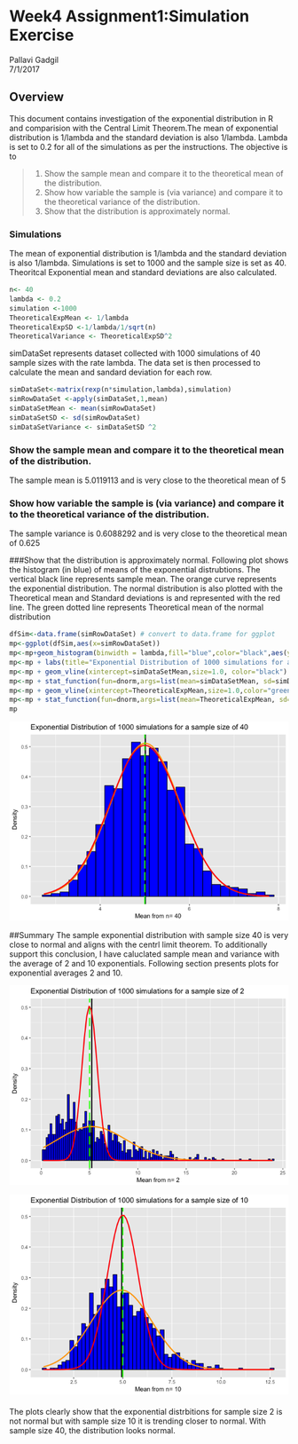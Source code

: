 # Week4 Assignment1:Simulation Exercise
Pallavi Gadgil  
7/1/2017  



## Overview
This document contains investigation of the exponential distribution in R and comparision with the Central Limit Theorem.The mean of exponential distribution is 1/lambda and the standard deviation is also 1/lambda. Lambda is set to 0.2 for all of the simulations as per the instructions. 
The objective is to 

>1. Show the sample mean and compare it to the theoretical mean of the distribution.
>2. Show how variable the sample is (via variance) and compare it to the theoretical variance of the distribution.
>3. Show that the distribution is approximately normal.

### Simulations
The mean of exponential distribution is 1/lambda and the standard deviation is also 1/lambda. Simulations is set to 1000 and the sample size is set as 40. Theoritcal Exponential mean and standard deviations are also calculated.

```r
n<- 40
lambda <- 0.2
simulation <-1000
TheoreticalExpMean <- 1/lambda
TheoreticalExpSD <-1/lambda/1/sqrt(n)
TheoreticalVariance <- TheoreticalExpSD^2
```
simDataSet represents dataset collected with 1000 simulations of 40 sample sizes with the rate lambda. The data set is then processed to calculate the mean and sandard deviation for each row.


```r
simDataSet<-matrix(rexp(n*simulation,lambda),simulation)
simRowDataSet <-apply(simDataSet,1,mean)
simDataSetMean <- mean(simRowDataSet)
simDataSetSD <- sd(simRowDataSet)
simDataSetVariance <- simDataSetSD ^2
```

### Show the sample mean and compare it to the theoretical mean of the distribution. 

The sample mean is 5.0119113 and is very close to the theoretical mean of 5

### Show how variable the sample is (via variance) and compare it to the theoretical variance of the distribution.
The sample variance is 0.6088292 and is very close to the theoretical mean of 0.625

###Show that the distribution is approximately normal.
Following plot shows the histogram (in blue) of means of the exponential distrubtions. 
The vertical black line represents sample mean.
The orange curve represents the exponential distribution. 
The normal distribution is also plotted with the Theoretical mean and Standard deviations is and represented with the red line.
The green dotted line represents Theoretical mean of the normal distribution

```r
dfSim<-data.frame(simRowDataSet) # convert to data.frame for ggplot
mp<-ggplot(dfSim,aes(x=simRowDataSet))
mp<-mp+geom_histogram(binwidth = lambda,fill="blue",color="black",aes(y = ..density..))
mp<-mp + labs(title="Exponential Distribution of 1000 simulations for a sample size of 40", x="Mean from n= 40", y="Density")
mp<-mp + geom_vline(xintercept=simDataSetMean,size=1.0, color="black") # add a line for the actual mean
mp<-mp + stat_function(fun=dnorm,args=list(mean=simDataSetMean, sd=simDataSetSD),color = "orange", size = 1.0)
mp<-mp + geom_vline(xintercept=TheoreticalExpMean,size=1.0,color="green",linetype = "longdash")
mp<-mp + stat_function(fun=dnorm,args=list(mean=TheoreticalExpMean, sd=TheoreticalExpSD),color = "red", size = 1.0)
mp
```

![](Week4_assignment1_files/figure-html/plot-1.png)<!-- -->

##Summary
The sample exponential distribution with sample size 40  is very close to normal and aligns with the centrl limit theorem. To additionally support this conclusion, I have caluclated sample mean and variance with the average of 2 and 10 exponentials. Following section presents plots for exponential averages 2 and 10. 

![](Week4_assignment1_files/figure-html/unnamed-chunk-3-1.png)<!-- -->

![](Week4_assignment1_files/figure-html/unnamed-chunk-4-1.png)<!-- -->

####
The plots clearly show that the exponential distrbitions for sample size 2 is not normal but with sample size 10 it is trending closer to normal. With sample size 40, the distribution looks normal.
